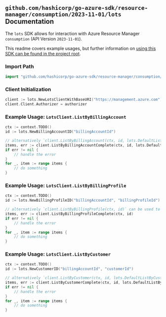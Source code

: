 
## `github.com/hashicorp/go-azure-sdk/resource-manager/consumption/2023-11-01/lots` Documentation

The `lots` SDK allows for interaction with Azure Resource Manager `consumption` (API Version `2023-11-01`).

This readme covers example usages, but further information on [using this SDK can be found in the project root](https://github.com/hashicorp/go-azure-sdk/tree/main/docs).

### Import Path

```go
import "github.com/hashicorp/go-azure-sdk/resource-manager/consumption/2023-11-01/lots"
```


### Client Initialization

```go
client := lots.NewLotsClientWithBaseURI("https://management.azure.com")
client.Client.Authorizer = authorizer
```


### Example Usage: `LotsClient.ListByBillingAccount`

```go
ctx := context.TODO()
id := lots.NewBillingAccountID("billingAccountId")

// alternatively `client.ListByBillingAccount(ctx, id, lots.DefaultListByBillingAccountOperationOptions())` can be used to do batched pagination
items, err := client.ListByBillingAccountComplete(ctx, id, lots.DefaultListByBillingAccountOperationOptions())
if err != nil {
	// handle the error
}
for _, item := range items {
	// do something
}
```


### Example Usage: `LotsClient.ListByBillingProfile`

```go
ctx := context.TODO()
id := lots.NewBillingProfileID("billingAccountId", "billingProfileId")

// alternatively `client.ListByBillingProfile(ctx, id)` can be used to do batched pagination
items, err := client.ListByBillingProfileComplete(ctx, id)
if err != nil {
	// handle the error
}
for _, item := range items {
	// do something
}
```


### Example Usage: `LotsClient.ListByCustomer`

```go
ctx := context.TODO()
id := lots.NewCustomerID("billingAccountId", "customerId")

// alternatively `client.ListByCustomer(ctx, id, lots.DefaultListByCustomerOperationOptions())` can be used to do batched pagination
items, err := client.ListByCustomerComplete(ctx, id, lots.DefaultListByCustomerOperationOptions())
if err != nil {
	// handle the error
}
for _, item := range items {
	// do something
}
```
